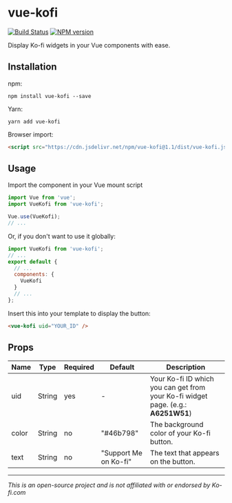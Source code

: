 # vue-kofi

[![Build Status](https://travis-ci.org/jozsefsallai/vue-kofi.svg?branch=master)](https://travis-ci.org/jozsefsallai/vue-kofi)
[![NPM version](https://img.shields.io/npm/v/vue-kofi.svg?style=flat)](https://www.npmjs.com/package/vue-kofi)

Display Ko-fi widgets in your Vue components with ease.

## Installation

npm:

```
npm install vue-kofi --save
```

Yarn:

```
yarn add vue-kofi
```

Browser import:

```html
<script src="https://cdn.jsdelivr.net/npm/vue-kofi@1.1/dist/vue-kofi.js"></script>
```

## Usage

Import the component in your Vue mount script

```javascript
import Vue from 'vue';
import VueKofi from 'vue-kofi';

Vue.use(VueKofi);
// ...
```

Or, if you don't want to use it globally:

```javascript
import VueKofi from 'vue-kofi';
// ...
export default {
  // ...
  components: {
    VueKofi
  }
  // ...
};
```

Insert this into your template to display the button:

```html
<vue-kofi uid="YOUR_ID" />
```

## Props

| Name  | Type   | Required | Default               | Description                                                                       |
|-------|--------|----------|-----------------------|-----------------------------------------------------------------------------------|
| uid   | String | yes      | -                     | Your Ko-fi ID which you can get from your Ko-fi widget page. (e.g.: **A6251W51**) |
| color | String | no       | "#46b798"             | The background color of your Ko-fi button.                                        |
| text  | String | no       | "Support Me on Ko-fi" | The text that appears on the button.                                              |

---

*This is an open-source project and is not affiliated with or endorsed by Ko-fi.com*
